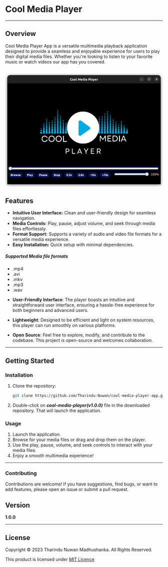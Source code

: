 # Cool Media Player

---
## Overview

Cool Media Player App is a versatile multimedia playback application designed to provide a seamless and enjoyable experience for users to play their digital media files. Whether you're looking to listen to your favorite music or watch videos our app has you covered.

![User-Interface-Image](src/main/resources/images/ss/cool-media-player-ui.png)
---
## Features

- **Intuitive User Interface:** Clean and user-friendly design for seamless navigation.
- **Media Controls:** Play, pause, adjust volume, and seek through media files effortlessly.
- **Format Support:** Supports a variety of audio and video file formats for a versatile media experience.
- **Easy Installation:** Quick setup with minimal dependencies.

##### Supported Media file formats
* .mp4
* .avi
* .mkv
* .mp3
* .wav

- **User-Friendly Interface**: The player boasts an intuitive and straightforward user interface, ensuring a hassle-free experience for both beginners and advanced users.

- **Lightweight**: Designed to be efficient and light on system resources, this player can run smoothly on various platforms.

- **Open Source**: Feel free to explore, modify, and contribute to the codebase. This project is open-source and welcomes collaboration.
---
## Getting Started

### Installation

1. Clone the repository:

    ```bash
    git clone https://github.com/Tharindu-Nuwan/cool-media-player-app.git
    ```
2. Double-click on _**cool-media-player(v1.0.0)**_ file in the downloaded repository. That will launch the application.

### Usage

1. Launch the application.
2. Browse for your media files or drag and drop them on the player.
3. Use the play, pause, volume, and seek controls to interact with your media files.
4. Enjoy a smooth multimedia experience!
---
### Contributing
Contributions are welcome! If you have suggestions, find bugs, or want to add features, please open an issue or submit a pull request.

## Version

**1.0.0**

---

## License

Copyright &copy; 2023 Tharindu Nuwan Madhushanka. All Rights Reserved.

This product is licensed under [MIT Licence](License.txt "License Document")

